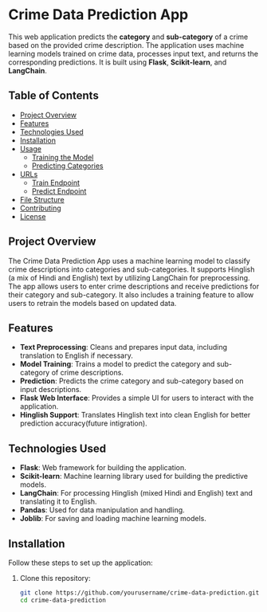 # Crime Data Prediction App

This web application predicts the **category** and **sub-category** of a crime based on the provided crime description. The application uses machine learning models trained on crime data, processes input text, and returns the corresponding predictions. It is built using **Flask**, **Scikit-learn**, and **LangChain**.

## Table of Contents

- [Project Overview](#project-overview)
- [Features](#features)
- [Technologies Used](#technologies-used)
- [Installation](#installation)
- [Usage](#usage)
  - [Training the Model](#training-the-model)
  - [Predicting Categories](#predicting-categories)
- [URLs](#urls)
  - [Train Endpoint](#train-endpoint)
  - [Predict Endpoint](#predict-endpoint)
- [File Structure](#file-structure)
- [Contributing](#contributing)
- [License](#license)

## Project Overview

The Crime Data Prediction App uses a machine learning model to classify crime descriptions into categories and sub-categories. It supports Hinglish (a mix of Hindi and English) text by utilizing LangChain for preprocessing. The app allows users to enter crime descriptions and receive predictions for their category and sub-category. It also includes a training feature to allow users to retrain the models based on updated data.

## Features

- **Text Preprocessing**: Cleans and prepares input data, including translation to English if necessary.
- **Model Training**: Trains a model to predict the category and sub-category of crime descriptions.
- **Prediction**: Predicts the crime category and sub-category based on input descriptions.
- **Flask Web Interface**: Provides a simple UI for users to interact with the application.
- **Hinglish Support**: Translates Hinglish text into clean English for better prediction accuracy(future intigration).

## Technologies Used

- **Flask**: Web framework for building the application.
- **Scikit-learn**: Machine learning library used for building the predictive models.
- **LangChain**: For processing Hinglish (mixed Hindi and English) text and translating it to English.
- **Pandas**: Used for data manipulation and handling.
- **Joblib**: For saving and loading machine learning models.

## Installation

Follow these steps to set up the application:

1. Clone this repository:
   ```bash
   git clone https://github.com/yourusername/crime-data-prediction.git
   cd crime-data-prediction
